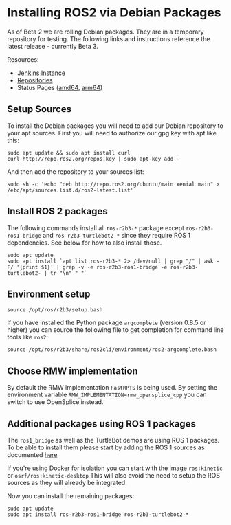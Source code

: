 # Installing ROS2 via Debian Packages

As of Beta 2 we are rolling Debian packages.
They are in a temporary repository for testing.
The following links and instructions reference the latest release - currently Beta 3.

Resources:
 - [Jenkins Instance](http://build.ros2.org/)
 - [Repositories](http://repo.ros2.org)
 - Status Pages ([amd64](http://repo.ros2.org/status_page/ros_r2b3_default.html), [arm64](http://repo.ros2.org/status_page/ros_r2b3_uxv8.html))

## Setup Sources

To install the Debian packages you will need to add our Debian repository to your apt sources.
First you will need to authorize our gpg key with apt like this:

```
sudo apt update && sudo apt install curl
curl http://repo.ros2.org/repos.key | sudo apt-key add -
```

And then add the repository to your sources list:

```
sudo sh -c 'echo "deb http://repo.ros2.org/ubuntu/main xenial main" > /etc/apt/sources.list.d/ros2-latest.list'
```

## Install ROS 2 packages

The following commands install all `ros-r2b3-*` package except `ros-r2b3-ros1-bridge` and `ros-r2b3-turtlebot2-*` since they require ROS 1 dependencies.
See below for how to also install those.

```
sudo apt update
sudo apt install `apt list ros-r2b3-* 2> /dev/null | grep "/" | awk -F/ '{print $1}' | grep -v -e ros-r2b3-ros1-bridge -e ros-r2b3-turtlebot2- | tr "\n" " "`
```

## Environment setup

```
source /opt/ros/r2b3/setup.bash
```

If you have installed the Python package `argcomplete` (version 0.8.5 or higher) you can source the following file to get completion for command line tools like `ros2`:

```
source /opt/ros/r2b3/share/ros2cli/environment/ros2-argcomplete.bash
```

## Choose RMW implementation

By default the RMW implementation `FastRPTS` is being used.
By setting the environment variable `RMW_IMPLEMENTATION=rmw_opensplice_cpp` you can switch to use OpenSplice instead.

## Additional packages using ROS 1 packages

The `ros1_bridge` as well as the TurtleBot demos are using ROS 1 packages.
To be able to install them please start by adding the ROS 1 sources as documented [here](http://wiki.ros.org/Installation/Ubuntu?distro=kinetic)

If you're using Docker for isolation you can start with the image `ros:kinetic` or `osrf/ros:kinetic-desktop`
This will also avoid the need to setup the ROS sources as they will already be integrated.

Now you can install the remaining packages:

```
sudo apt update
sudo apt install ros-r2b3-ros1-bridge ros-r2b3-turtlebot2-*
```
